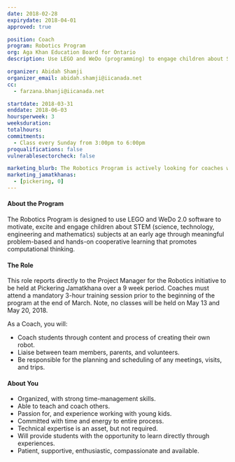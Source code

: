 ```yaml
---
date: 2018-02-28
expirydate: 2018-04-01
approved: true

position: Coach
program: Robotics Program
org: Aga Khan Education Board for Ontario
description: Use LEGO and WeDo (programming) to engage children about STEM at Pickering Jamatkhana

organizer: Abidah Shamji
organizer_email: abidah.shamji@iicanada.net
cc:
  - farzana.bhanji@iicanada.net

startdate: 2018-03-31
enddate: 2018-06-03
hoursperweek: 3
weeksduration:
totalhours:
commitments:
  - Class every Sunday from 3:00pm to 6:00pm
proqualifications: false
vulnerablesectorcheck: false

marketing_blurb: The Robotics Program is actively looking for coaches who are interested in working with children 6-12 years old using LEGO and programming.
marketing_jamatkhanas:
  - [pickering, 0]
---
```


#### About the Program

The Robotics Program is designed to use LEGO and WeDo 2.0 software to motivate, excite and engage children about STEM (science, technology, engineering and mathematics) subjects at an early age through meaningful problem-based and hands-on cooperative learning that promotes computational thinking.

#### The Role

This role reports directly to the Project Manager for the Robotics initiative to be held at Pickering Jamatkhana over a 9 week period. Coaches must attend a mandatory 3-hour training session prior to the beginning of the program at the end of March. Note, no classes will be held on May 13 and May 20, 2018.

As a Coach, you will:

- Coach students through content and process of creating their own robot.
- Liaise between team members, parents, and volunteers.
- Be responsible for the planning and scheduling of any meetings, visits, and trips.

#### About You

- Organized, with strong time-management skills.
- Able to teach and coach others.
- Passion for, and experience working with young kids.
- Committed with time and energy to entire process.
- Technical expertise is an asset, but not required.
- Will provide students with the opportunity to learn directly through experiences.
- Patient, supportive, enthusiastic, compassionate and available.
